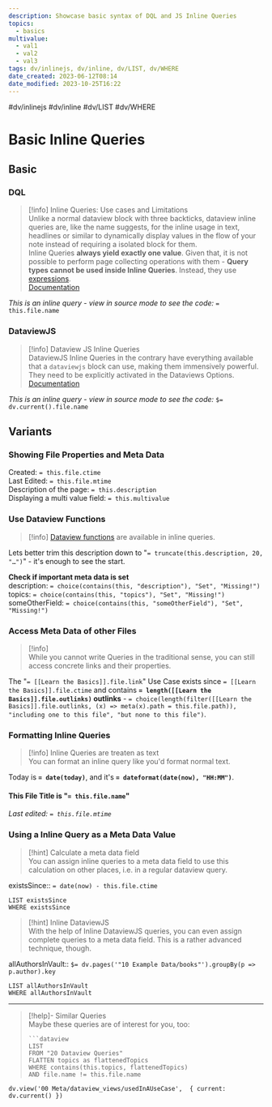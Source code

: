 ```yaml
---
description: Showcase basic syntax of DQL and JS Inline Queries
topics:
  - basics
multivalue:
  - val1
  - val2
  - val3
tags: dv/inlinejs, dv/inline, dv/LIST, dv/WHERE
date_created: 2023-06-12T08:14
date_modified: 2023-10-25T16:22
---
```


 #dv/inlinejs #dv/inline #dv/LIST #dv/WHERE

# Basic Inline Queries

## Basic

### DQL

> [!info] Inline Queries: Use cases and Limitations  
> Unlike a normal dataview block with three backticks, dataview inline queries are, like the name suggests, for the inline usage in text, headlines or similar to dynamically display values in the flow of your note instead of requiring a isolated block for them.  
> Inline Queries **always yield exactly one value**. Given that, it is not possible to perform page collecting operations with them - **Query types cannot be used inside Inline Queries**. Instead, they use [expressions](https://blacksmithgu.github.io/obsidian-dataview/query/expressions/).  
> [Documentation](https://blacksmithgu.github.io/obsidian-dataview/data-queries/#inline-dql)

*This is an inline query - view in source mode to see the code:* `= this.file.name`

### DataviewJS

> [!info] Dataview JS Inline Queries  
> DataviewJS Inline Queries in the contrary have everything available that a `dataviewjs` block can use, making them immensively powerful. They need to be explicitly activated in the Dataviews Options.  
> [Documentation](https://blacksmithgu.github.io/obsidian-dataview/data-queries/#inline-dataview-js)

*This is an inline query - view in source mode to see the code:* `$= dv.current().file.name`

## Variants

### Showing File Properties and Meta Data

Created: `= this.file.ctime`  
Last Edited: `= this.file.mtime`  
Description of the page: `= this.description`  
Displaying a multi value field: `= this.multivalue`

### Use Dataview Functions

> [!info] [Dataview functions](https://blacksmithgu.github.io/obsidian-dataview/query/functions/) are available in inline queries.

Lets better trim this description down to "`= truncate(this.description, 20, "…")`" - it's enough to see the start.

**Check if important meta data is set**  
description: `= choice(contains(this, "description"), "Set", "Missing!")`  
topics: `= choice(contains(this, "topics"), "Set", "Missing!")`  
someOtherField: `= choice(contains(this, "someOtherField"), "Set", "Missing!")`

### Access Meta Data of other Files

> [!info]  
> While you cannot write Queries in the traditional sense, you can still access concrete links and their properties.

The "`= [[Learn the Basics]].file.link`" Use Case exists since `= [[Learn the Basics]].file.ctime` and contains **`= length([[Learn the Basics]].file.outlinks)` outlinks** - `= choice(length(filter([[Learn the Basics]].file.outlinks, (x) => meta(x).path = this.file.path)), "including one to this file", "but none to this file")`.

### Formatting Inline Queries

> [!info] Inline Queries are treaten as text  
> You can format an inline query like you'd format normal text.

Today is **`= date(today)`**, and it's **`= dateformat(date(now), "HH:MM")`**.

#### This File Title is "`= this.file.name`"

*Last edited: `= this.file.mtime`*

### Using a Inline Query as a Meta Data Value

> [!hint] Calculate a meta data field  
> You can assign inline queries to a meta data field to use this calculation on other places, i.e. in a regular dataview query.

existsSince:: `= date(now) - this.file.ctime`

```dataview
LIST existsSince
WHERE existsSince
```

> [!hint] Inline DataviewJS  
> With the help of Inline DataviewJS queries, you can even assign complete queries to a meta data field. This is a rather advanced technique, though.
>

allAuthorsInVault:: `$= dv.pages('"10 Example Data/books"').groupBy(p => p.author).key`

```dataview
LIST allAuthorsInVault
WHERE allAuthorsInVault
```

---

<!-- === end of query page ===  -->

> [!help]- Similar Queries  
> Maybe these queries are of interest for you, too:
> 
> ```
> ```dataview
> LIST
> FROM "20 Dataview Queries"
> FLATTEN topics as flattenedTopics
> WHERE contains(this.topics, flattenedTopics)
> AND file.name != this.file.name
> ```

```dataviewjs
dv.view('00 Meta/dataview_views/usedInAUseCase',  { current: dv.current() })
```
